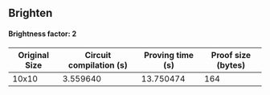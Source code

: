 ## Brighten
#### Brightness factor: 2
| Original Size | Circuit compilation (s) | Proving time (s) | Proof size (bytes) |
|---|---|---|---|
| 10x10 | 3.559640 | 13.750474 | 164 |
